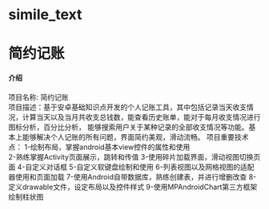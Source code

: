 # simile_text
# 简约记账

#### 介绍
 项目名称:  简约记账   
       项目描述：基于安卓基础知识点开发的个人记账工具，其中包括记录当天收支情况，计算当天以及当月共收支总钱数，能查看历史账单，能对于每月收支情况进行图标分析，百分比分析，
能够搜索用户关于某种记录的全部收支情况等功能。基本上能够解决个人记账的所有问题，界面简约美观，滑动流畅。
       项目重要技术点：
	1-绘制布局，掌握android基本view控件的属性和使用		
	2-熟练掌握Activity页面展示，跳转和传值
	3-使用碎片加载界面，滑动视图切换页面
	4-自定义对话框
	5-自定义软键盘绘制和使用
	6-列表视图以及网格视图的适配器使用和页面加载
	7-使用Android自带数据库，熟练创建表，并进行增删改查
	8-定义drawable文件，设定布局以及控件样式
	9-使用MPAndroidChart第三方框架绘制柱状图








